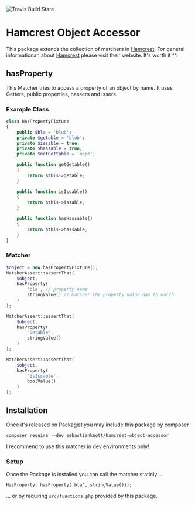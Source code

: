 ![Travis Build State]("https://api.travis-ci.org/doomhammerchen/hamcrestObjectAccessor.svg?branch=master")
# Hamcrest Object Accessor

This package extends the collection of matchers in 
[Hamcrest](https://github.com/hamcrest/hamcrest-php). For general 
informationan about [Hamcrest](https://github.com/hamcrest/hamcrest-php)
please visit their website. It's worth it ^^.

## hasProperty

This Matcher tries to access a property of an object by name.
It uses Getters, public properties, hassers and issers.

### Example Class
```php
class HasPropertyFixture
{
    public $bla = 'blub';
    private $getable = 'blub';
    private $issable = true;
    private $hassable = true;
    private $notGettable = 'nope';

    public function getGetable()
    {
        return $this->getable;
    }

    public function isIssable()
    {
        return $this->issable;
    }

    public function hasHassable()
    {
        return $this->hassable;
    }
}
```

### Matcher 

```php
$object = new hasPropertyFixture();
MatcherAssert::assertThat(
    $object, 
    hasProperty(
        'bla', // property name
        stringValue() // matcher the property value has to match
    )
);

MatcherAssert::assertThat(
    $object, 
    hasProperty(
        'Getable', 
        stringValue()
    )
);

MatcherAssert::assertThat(
    $object, 
    hasProperty(
        'isIssable', 
        boolValue()
    )
);

```

## Installation

Once it's released on Packagist you may include this package
by composer

`composer require --dev sebastianknott/hamcrest-object-accessor`

I recommend to use this matcher in dev environments only!

### Setup

Once the Package is installed you can call the matcher staticly ...

`HasProperty::hasProperty('bla', stringValue()));`

... or by requiring `src/functions.php` provided by this package.